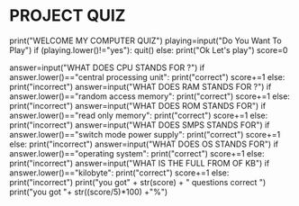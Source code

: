 # PROJECT QUIZ 
print("WELCOME MY COMPUTER QUIZ")
playing=input("Do You Want To Play")
if (playing.lower()!="yes"):
    quit()
else:
    print("Ok Let's play")
score=0

answer=input("WHAT DOES CPU STANDS FOR ?")
if answer.lower()=="central processing unit":
    print("correct")
    score+=1
else:
    print("incorrect")
answer=input("WHAT DOES RAM STANDS FOR ?")
if answer.lower()=="random access memory":
    print("correct")
    score+=1
else:
    print("incorrect")
answer=input("WHAT DOES ROM STANDS FOR")
if answer.lower()=="read only memory":
    print("correct")
    score+=1
else:
    print("incorrect")
answer=input("WHAT DOES SMPS STANDS FOR")
if answer.lower()=="switch mode power supply":
    print("correct")
    score+=1
else:
    print("incorrect")
answer=input("WHAT DOES OS STANDS FOR")
if answer.lower()=="operating system":
    print("correct")
    score+=1
else:
    print("incorrect")
answer=input("WHAT IS THE FULL FROM OF KB")
if answer.lower()=="kilobyte":
    print("correct")
    score+=1
else:
    print("incorrect")
print("you got" + str(score) + " questions correct ")
print("you got "+ str((score/5)*100) +"%")
